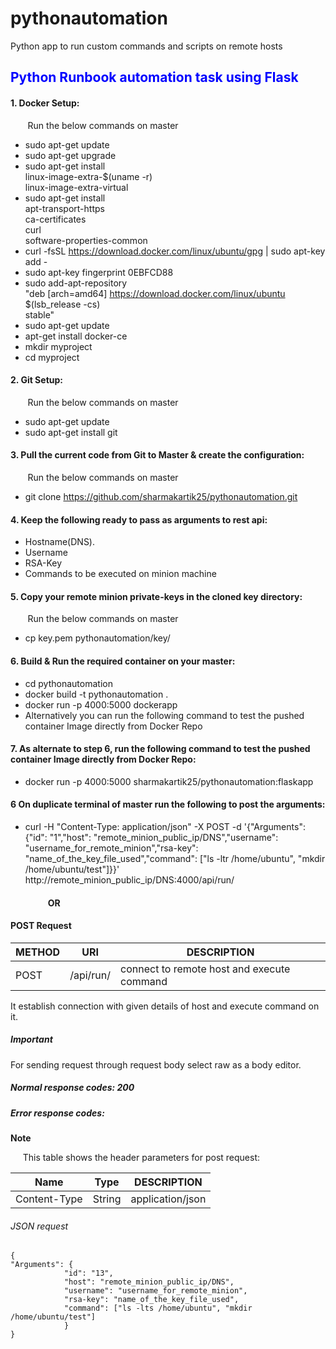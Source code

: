 # pythonautomation
Python app to run custom commands and scripts on remote hosts

## <font color='blue'>Python Runbook automation task using Flask</font>

#### 1. Docker Setup:
  &nbsp;&nbsp;&nbsp;&nbsp;&nbsp;&nbsp;&nbsp;Run the below commands on master 
- sudo apt-get update
- sudo apt-get upgrade
- sudo apt-get install \
  linux-image-extra-$(uname -r) \
  linux-image-extra-virtual
- sudo apt-get install \
  apt-transport-https \
  ca-certificates \
  curl \
  software-properties-common
- curl -fsSL https://download.docker.com/linux/ubuntu/gpg | sudo apt-key add -
- sudo apt-key fingerprint 0EBFCD88
- sudo add-apt-repository \
  "deb [arch=amd64] https://download.docker.com/linux/ubuntu \
  $(lsb_release -cs) \
  stable"
- sudo apt-get update
- apt-get install docker-ce
- mkdir myproject
- cd myproject

#### 2. Git Setup:
  &nbsp;&nbsp;&nbsp;&nbsp;&nbsp;&nbsp;&nbsp;Run the below commands on master 
- sudo apt-get update
- sudo apt-get install git

#### 3. Pull the current code from Git to Master & create the configuration:
  &nbsp;&nbsp;&nbsp;&nbsp;&nbsp;&nbsp;&nbsp;Run the below commands on master 
- git clone https://github.com/sharmakartik25/pythonautomation.git

#### 4. Keep the following ready to pass as arguments to rest api:
- Hostname(DNS).
- Username
- RSA-Key
- Commands to be executed on minion machine

#### 5. Copy your remote minion private-keys in the cloned key directory:
  &nbsp;&nbsp;&nbsp;&nbsp;&nbsp;&nbsp;&nbsp;Run the below commands on master 
- cp key.pem pythonautomation/key/

#### 6. Build & Run the required container on your master:
- cd pythonautomation
- docker build -t pythonautomation .
- docker run -p 4000:5000 dockerapp
- Alternatively you can run the following command to test the pushed container Image directly from Docker Repo

#### 7. As alternate to step 6, run the following command to test the pushed container Image directly from Docker Repo:
- docker run -p 4000:5000 sharmakartik25/pythonautomation:flaskapp

#### 6 On duplicate terminal of master run the following to post the arguments:
- curl -H "Content-Type: application/json" -X POST -d '{"Arguments": {"id": "1","host": "remote_minion_public_ip/DNS","username": "username_for_remote_minion","rsa-key": "name_of_the_key_file_used","command": ["ls -ltr /home/ubuntu", "mkdir /home/ubuntu/test"]}}' http://remote_minion_public_ip/DNS:4000/api/run/

#### &nbsp;&nbsp;&nbsp;&nbsp;&nbsp;&nbsp;&nbsp;&nbsp;&nbsp;&nbsp;&nbsp;&nbsp;&nbsp;&nbsp;&nbsp;&nbsp;&nbsp;&nbsp;OR

#### POST Request

METHOD  |  URI                        |DESCRIPTION
--------|---------------------------- |-------------
POST    | /api/run/                   |connect to remote host and execute command

<p>
It establish connection with given details of host and execute command on it.
</p>

##### <b>Important</b>

<p>
For sending request through request body select raw as a body editor.
</p>

##### <b>Normal response codes</b>: 200

##### <b>Error response codes</b>: 



**Note**
<p>&nbsp;&nbsp;&nbsp;&nbsp;&nbsp;This table shows the header parameters for post request:</p>

Name                 |  Type                       |DESCRIPTION
---------------------|---------------------------- |-------------
Content-Type         | String                      |application/json



###### JSON request

```
{
"Arguments": {
            "id": "13",
            "host": "remote_minion_public_ip/DNS",
            "username": "username_for_remote_minion",
            "rsa-key": "name_of_the_key_file_used",
            "command": ["ls -lts /home/ubuntu", "mkdir /home/ubuntu/test"]
            }
}

```
